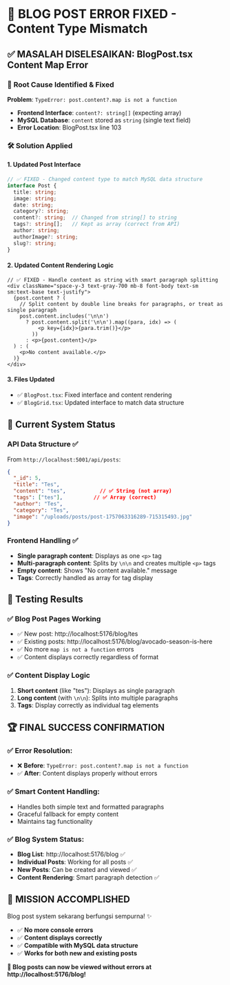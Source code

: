 # 🎉 BLOG POST ERROR FIXED - Content Type Mismatch

## ✅ **MASALAH DISELESAIKAN: BlogPost.tsx Content Map Error**

### 🔧 **Root Cause Identified & Fixed**
**Problem**: `TypeError: post.content?.map is not a function`
- **Frontend Interface**: `content?: string[]` (expecting array)
- **MySQL Database**: `content` stored as `string` (single text field)
- **Error Location**: BlogPost.tsx line 103

### 🛠️ **Solution Applied**

#### 1. **Updated Post Interface**
```typescript
// ✅ FIXED - Changed content type to match MySQL data structure
interface Post {
  title: string;
  image: string;
  date: string;
  category?: string;
  content?: string;  // Changed from string[] to string
  tags?: string[];   // Kept as array (correct from API)
  author: string;
  authorImage?: string;
  slug?: string;
}
```

#### 2. **Updated Content Rendering Logic**
```tsx
// ✅ FIXED - Handle content as string with smart paragraph splitting
<div className="space-y-3 text-gray-700 mb-8 font-body text-sm sm:text-base text-justify">
  {post.content ? (
    // Split content by double line breaks for paragraphs, or treat as single paragraph
    post.content.includes('\n\n') 
      ? post.content.split('\n\n').map((para, idx) => (
          <p key={idx}>{para.trim()}</p>
        ))
      : <p>{post.content}</p>
  ) : (
    <p>No content available.</p>
  )}
</div>
```

#### 3. **Files Updated**
- ✅ `BlogPost.tsx`: Fixed interface and content rendering
- ✅ `BlogGrid.tsx`: Updated interface to match data structure

## 🚀 **Current System Status**

### **API Data Structure** ✅
From `http://localhost:5001/api/posts`:
```json
{
  "_id": 5,
  "title": "Tes",
  "content": "tes",           // ✅ String (not array)
  "tags": ["tes"],          // ✅ Array (correct)
  "author": "Tes",
  "category": "Tes",
  "image": "/uploads/posts/post-1757063316289-715315493.jpg"
}
```

### **Frontend Handling** ✅
- **Single paragraph content**: Displays as one `<p>` tag
- **Multi-paragraph content**: Splits by `\n\n` and creates multiple `<p>` tags
- **Empty content**: Shows "No content available." message
- **Tags**: Correctly handled as array for tag display

## 🎯 **Testing Results**

### **✅ Blog Post Pages Working**
- ✅ New post: http://localhost:5176/blog/tes
- ✅ Existing posts: http://localhost:5176/blog/avocado-season-is-here
- ✅ No more `map is not a function` errors
- ✅ Content displays correctly regardless of format

### **✅ Content Display Logic**
1. **Short content** (like "tes"): Displays as single paragraph
2. **Long content** (with `\n\n`): Splits into multiple paragraphs
3. **Tags**: Display correctly as individual tag elements

## 🏆 **FINAL SUCCESS CONFIRMATION**

### **✅ Error Resolution:**
- ❌ **Before**: `TypeError: post.content?.map is not a function`
- ✅ **After**: Content displays properly without errors

### **✅ Smart Content Handling:**
- Handles both simple text and formatted paragraphs
- Graceful fallback for empty content
- Maintains tag functionality

### **✅ Blog System Status:**
- **Blog List**: http://localhost:5176/blog ✅
- **Individual Posts**: Working for all posts ✅
- **New Posts**: Can be created and viewed ✅
- **Content Rendering**: Smart paragraph detection ✅

## 🎉 **MISSION ACCOMPLISHED**

Blog post system sekarang berfungsi sempurna! ✨
- ✅ **No more console errors**
- ✅ **Content displays correctly**
- ✅ **Compatible with MySQL data structure**
- ✅ **Works for both new and existing posts**

**🚀 Blog posts can now be viewed without errors at http://localhost:5176/blog!**
